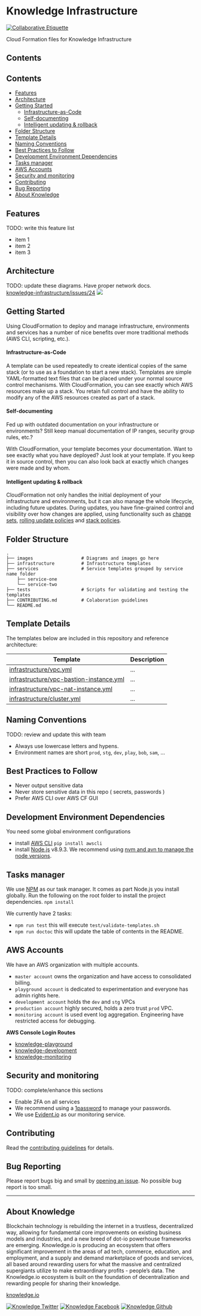 # Knowledge Infrastructure

[![Collaborative Etiquette](https://img.shields.io/badge/%E2%9C%93-collaborative_etiquette-brightgreen.svg)](https://git.io/col)


Cloud Formation files for Knowledge Infrastructure

## Contents

<!-- START doctoc generated TOC please keep comment here to allow auto update -->
<!-- DON'T EDIT THIS SECTION, INSTEAD RE-RUN doctoc TO UPDATE -->
## Contents

- [Features](#features)
- [Architecture](#architecture)
- [Getting Started](#getting-started)
    - [Infrastructure-as-Code](#infrastructure-as-code)
    - [Self-documenting](#self-documenting)
    - [Intelligent updating & rollback](#intelligent-updating--rollback)
- [Folder Structure](#folder-structure)
- [Template Details](#template-details)
- [Naming Conventions](#naming-conventions)
- [Best Practices to Follow](#best-practices-to-follow)
- [Development Environment Dependencies](#development-environment-dependencies)
- [Tasks manager](#tasks-manager)
- [AWS Accounts](#aws-accounts)
- [Security and monitoring](#security-and-monitoring)
- [Contributing](#contributing)
- [Bug Reporting](#bug-reporting)
- [About Knowledge](#about-knowledge)

<!-- END doctoc generated TOC please keep comment here to allow auto update -->

## Features

TODO: write this feature list

- item 1
- item 2
- item 3

## Architecture

TODO: update these diagrams. Have proper network docs.   
[knowledge-infrastructure/issues/24](https://github.com/knowledge/knowledge-infrastructure/issues/24)
![](images/architecture.png)

## Getting Started

Using CloudFormation to deploy and manage infrastructure, environments and services has a number of nice benefits over more traditional methods (AWS CLI, scripting, etc.).

#### Infrastructure-as-Code

A template can be used repeatedly to create identical copies of the same stack (or to use as a foundation to start a new stack). Templates are simple YAML-formatted text files that can be placed under your normal source control mechanisms. With CloudFormation, you can see exactly which AWS resources make up a stack. You retain full control and have the ability to modify any of the AWS resources created as part of a stack.

#### Self-documenting

Fed up with outdated documentation on your infrastructure or environments? Still keep manual documentation of IP ranges, security group rules, etc.?

With CloudFormation, your template becomes your documentation. Want to see exactly what you have deployed? Just look at your template. If you keep it in source control, then you can also look back at exactly which changes were made and by whom.

#### Intelligent updating & rollback

CloudFormation not only handles the initial deployment of your infrastructure and environments, but it can also manage the whole lifecycle, including future updates. During updates, you have fine-grained control and visibility over how changes are applied, using functionality such as [change sets](https://aws.amazon.com/blogs/aws/new-change-sets-for-aws-cloudformation/), [rolling update policies](http://docs.aws.amazon.com/AWSCloudFormation/latest/UserGuide/aws-attribute-updatepolicy.html) and [stack policies](http://docs.aws.amazon.com/AWSCloudFormation/latest/UserGuide/protect-stack-resources.html).

## Folder Structure
```
.
├── images                  # Diagrams and images go here
├── infrastructure          # Infrastructure templates
├── services                # Service templates grouped by service name folder
    ├── service-one
    └── service-two
├── tests                   # Scripts for validating and testing the templates
├── CONTRIBUTING.md         # Colaboration guidelines
└── README.md
```

## Template Details

The templates below are included in this repository and reference architecture:

| Template | Description |
| --- | --- |
| [infrastructure/vpc.yml](infrastructure/vpc.yml) | ... |
| [infrastructure/vpc-bastion-instance.yml](infrastructure/vpc-bastion-instance.yml) | ... |
| [infrastructure/vpc-nat-instance.yml](infrastructure/vpc-nat-instance.yml) | ... |
| [infrastructure/cluster.yml](infrastructure/cluster.yml) | ... |

## Naming Conventions

TODO: review and update this with team

- Always use lowercase letters and hypens.
- Environment names are short `prod`, `stg`, `dev`, `play`, `bob`, `sam`, ...

## Best Practices to Follow

- Never output sensitive data
- Never store sensitive data in this repo ( secrets, passwords )
- Prefer AWS CLI over AWS CF GUI

## Development Environment Dependencies

You need some global environment configurations

- install [AWS CLI](https://aws.amazon.com/cli/) `pip install awscli`
- install [Node.js](https://github.com/nodejs/node) v8.9.3. We recommend using [nvm and avn to manage the node versions](https://gaboesquivel.com/blog/2015/automatic-node.js-version-switching/).

## Tasks manager

We use [NPM](https://www.npmjs.com/) as our task manager. It comes as part Node.js you install globally.
Run the following on the root folder to install the project dependencies.  `npm install`

We currently have 2 tasks:

- `npm run test`   this will execute `test/validate-templates.sh`
- `npm run doctoc` this will update the table of contents in the README.

## AWS Accounts

We have an AWS organization with multiple accounts.

- `master account` owns the organization and have access to consolidated billing.
- `playground account` is dedicated to experimentation and everyone has admin rights here.
- `development account` holds the `dev` and `stg` VPCs
- `production account` highly secured, holds a zero trust `prod` VPC.
- `monitoring account` is used event log aggregation. Engineering have restricted access for debugging.

**AWS Console Login Routes**

- [knowledge-playground](https://knowledge-playground.signin.aws.amazon.com/)
- [knowledge-development](https://knowledge-development.signin.aws.amazon.com/)
- [knowledge-monitoring](https://knowledge-monitoring.signin.aws.amazon.com/)


## Security and monitoring

TODO: complete/enhance this sections

- Enable 2FA on all services
- We recommend using a [1password](https://1password.com/) to manage your passwords.
- We use [Evident.io](https://evident.io/) as our monitoring service. 

## Contributing

Read the [contributing guidelines](CONTRIBUTING.md) for details.

## Bug Reporting

Please report bugs big and small by [opening an issue](https://github.com/knowledge/knowledge-insfrastructure/issues/new). No possible bug report is too small.

---
## About Knowledge

Blockchain technology is rebuilding the internet in a trustless, decentralized way, allowing for fundamental core improvements on existing business models and industries, and a new breed of dot-io powerhouse frameworks are emerging. Knowledge.io is producing an ecosystem that offers significant improvement in the areas of ad tech, commerce, education, and employment, and a supply and demand marketplace of goods and services, all based around rewarding users for what the massive and centralized supergiants utilize to make extraordinary profits - people’s data. The Knowledge.io ecosystem is built on the foundation of decentralization and rewarding people for sharing their knowledge.

[knowledge.io](https://knowledge.io)  

<!-- Please don't remove this: Grab your social icons from https://github.com/carlsednaoui/gitsocial -->

<!-- display the social media buttons in your README -->

[![Knowledge Twitter][1.1]][1]
[![Knowledge Facebook][2.1]][2]
[![Knowledge Github][3.1]][3]

<!-- links to social media icons -->
<!-- no need to change these -->

<!-- icons with padding -->

[1.1]: http://i.imgur.com/tXSoThF.png (twitter icon with padding)
[2.1]: http://i.imgur.com/P3YfQoD.png (facebook icon with padding)
[3.1]: http://i.imgur.com/0o48UoR.png (github icon with padding)

<!-- icons without padding -->

[1.2]: http://i.imgur.com/wWzX9uB.png (twitter icon without padding)
[2.2]: http://i.imgur.com/fep1WsG.png (facebook icon without padding)
[3.2]: http://i.imgur.com/9I6NRUm.png (github icon without padding)


<!-- links to your social media accounts -->
<!-- update these accordingly -->

[1]: http://www.twitter.com/KnowledgeToken
[2]: http://www.facebook.com/KnowledgeToken
[3]: http://www.github.com/knowledge

<!-- Please don't remove this: Grab your social icons from https://github.com/carlsednaoui/gitsocial -->
